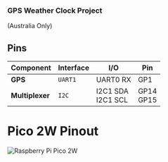 ### GPS Weather Clock Project
(Australia Only)

## Pins
| Component | Interface | I/O | Pin |
| --- | --- | --- | --- |
| **GPS** | `UART1` | UART0 RX | GP1 |
| **Multiplexer** | `I2C` | I2C1 SDA<br>I2C1 SCL | GP14<br>GP15 |

# Pico 2W Pinout
![Raspberry Pi Pico 2W](https://www.raspberrypi.com/documentation/microcontrollers/images/pico2w-pinout.svg)